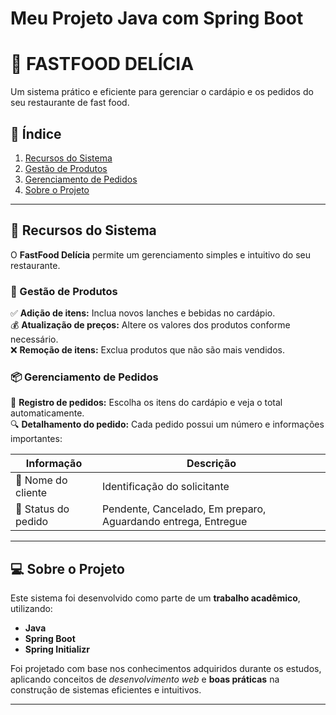 # Meu Projeto Java com Spring Boot

# 🍔 FASTFOOD DELÍCIA  
Um sistema prático e eficiente para gerenciar o cardápio e os pedidos do seu restaurante de fast food.  

## 📌 Índice  
1. [Recursos do Sistema](#recursos-do-sistema)  
2. [Gestão de Produtos](#gestão-de-produtos)  
3. [Gerenciamento de Pedidos](#gerenciamento-de-pedidos)  
4. [Sobre o Projeto](#sobre-o-projeto)  

---

## 🎯 Recursos do Sistema  
O **FastFood Delícia** permite um gerenciamento simples e intuitivo do seu restaurante.  

### 🛒 Gestão de Produtos  
✅ **Adição de itens:** Inclua novos lanches e bebidas no cardápio.  
💰 **Atualização de preços:** Altere os valores dos produtos conforme necessário.  
❌ **Remoção de itens:** Exclua produtos que não são mais vendidos.  

### 📦 Gerenciamento de Pedidos  
📝 **Registro de pedidos:** Escolha os itens do cardápio e veja o total automaticamente.  
🔍 **Detalhamento do pedido:** Cada pedido possui um número e informações importantes:  

| Informação | Descrição |
|------------|-----------|
| 🧑 Nome do cliente | Identificação do solicitante |
| 🔄 Status do pedido | Pendente, Cancelado, Em preparo, Aguardando entrega, Entregue |

---

## 💻 Sobre o Projeto  
Este sistema foi desenvolvido como parte de um **trabalho acadêmico**, utilizando:  
- **Java**  
- **Spring Boot**  
- **Spring Initializr**  

Foi projetado com base nos conhecimentos adquiridos durante os estudos, aplicando conceitos de *desenvolvimento web* e **boas práticas** na construção de sistemas eficientes e intuitivos.  

---

